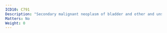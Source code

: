 ```yaml
---
ICD10: C791
Description: "Secondary malignant neoplasm of bladder and other and unspecified urinary organs"
Matters: No
Weight: 0
---
```

